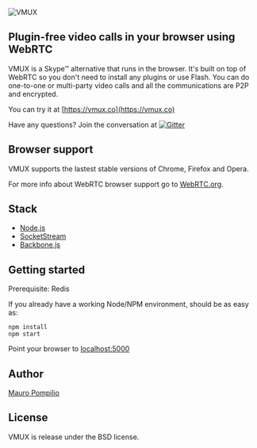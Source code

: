 ![VMUX](http://i.imgur.com/ykMRrTV.png)

## Plugin-free video calls in your browser using WebRTC

VMUX is a Skype™ alternative that runs in the browser. It's built on top of WebRTC so you don't need to install any plugins or use Flash. You can do one-to-one or multi-party video calls and all the communications are P2P and encrypted.

You can try it at [https://vmux.co](https://vmux.co)

Have any questions? Join the conversation at [![Gitter](https://badges.gitter.im/malditogeek/vmux.png)](https://gitter.im/malditogeek/vmux)

## Browser support

VMUX supports the lastest stable versions of Chrome, Firefox and Opera.

For more info about WebRTC browser support go to [WebRTC.org](http://webrtc.org/).

## Stack

  * [Node.js](http://nodejs.org/)
  * [SocketStream](https://github.com/socketstream/socketstream)
  * [Backbone.js](http://backbonejs.org/)

## Getting started

Prerequisite: Redis

If you already have a working Node/NPM environment, should be as easy as:

    npm install
    npm start

Point your browser to [localhost:5000](http://localhost:5000/)

## Author

[Mauro Pompilio](https://twitter.com/malditogeek)

## License

VMUX is release under the BSD license.

